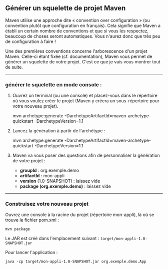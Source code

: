 ## Générer un squelette de projet Maven

Maven utilise une approche dite « convention over configuration » (ou convention plutôt que configuration en français). Cela signifie que Maven a établi un certain nombre de conventions et que si vous les respectez, beaucoup de choses seront automatiques. Vous n'aurez donc que très peu de configuration à faire !

Une des premières conventions concerne l'arborescence d'un projet Maven. Celle-ci étant fixée (cf. documentation), Maven vous permet de générer un squelette de votre projet. C'est ce que je vais vous montrer tout de suite.

---
### générer le squelette en mode console :


1. Ouvrez un terminal (ou une console) et placez-vous dans le répertoire où vous voulez créer le projet (Maven y créera un sous-répertoire pour votre nouveau projet).

    mvn archetype:generate -DarchetypeArtifactId=maven-archetype-quickstart -DarchetypeVersion=1.1

2. Lancez la génération à partir de l'archétype :

    mvn archetype:generate -DarchetypeArtifactId=maven-archetype-quickstart -DarchetypeVersion=1.1

3. Maven va vous poser des questions afin de personnaliser la génération de votre projet :
    
    - **groupId** : org.exemple.demo
    - **artifactId** : mon-appli
    - **version** (1.0-SNAPSHOT) : laissez vide
    - **package (org.exemple.demo)** : laissez vide

---
### Construisez votre nouveau projet

Ouvrez une console à la racine du projet (répertoire mon-appli), là où se trouve le fichier pom.xml :
    
    mvn package
    
Le JAR est créé dans l'emplacement suivant :  ```target/mon-appli-1.0-SNAPSHOT.jar```

Pour lancer l'application :
    
    java -cp target/mon-appli-1.0-SNAPSHOT.jar org.exemple.demo.App
